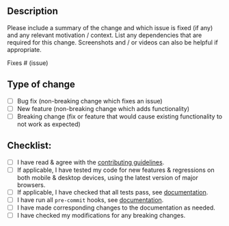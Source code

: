 ## Description

Please include a summary of the change and which issue is fixed (if any) and any relevant motivation / context. List any dependencies that are required for this change. 
Screenshots and / or videos can also be helpful if appropriate.

Fixes # (issue)

## Type of change

- [ ] Bug fix (non-breaking change which fixes an issue)
- [ ] New feature (non-breaking change which adds functionality)
- [ ] Breaking change (fix or feature that would cause existing functionality to not work as expected)

## Checklist:

- [ ] I have read & agree with the [contributing guidelines](https://github.com/paperless-ngx/paperless-ngx/blob/main/CODE_OF_CONDUCT.md).
- [ ] If applicable, I have tested my code for new features & regressions on both mobile & desktop devices, using the latest version of major browsers.
- [ ] If applicable, I have checked that all tests pass, see [documentation](https://paperless-ngx.readthedocs.io/en/latest/extending.html#back-end-development).
- [ ] I have run all `pre-commit` hooks, see [documentation](https://paperless-ngx.readthedocs.io/en/latest/contributing.html#pre-commit-hooks).
- [ ] I have made corresponding changes to the documentation as needed.
- [ ] I have checked my modifications for any breaking changes.
